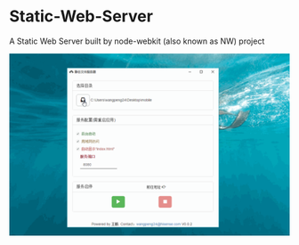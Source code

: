 # Static-Web-Server
A Static Web Server built by node-webkit (also known as NW) project 

![软件截图](https://raw.githubusercontent.com/andyforever/Resources/5bd7b919f574de38d215c462678f362915c6ee6e/imgs/server.gif)
